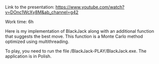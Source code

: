 Link to the presentation: https://www.youtube.com/watch?v=DOnc1WcXy8M&ab_channel=g42

Work time: 6h

Here is my implementation of BlackJack along with an additional function that suggests the best move. This function is a Monte Carlo method optimized using multithreading.

To play, you need to run the file /BlackJack-PLAY/BlackJack.exe. The application is in Polish.
